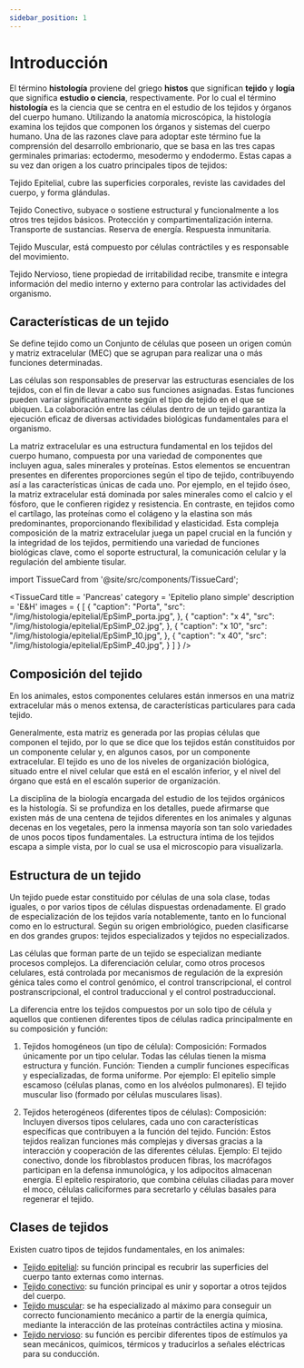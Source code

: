 ```yaml
---
sidebar_position: 1
---
```


# Introducción

El término **histología** proviene del griego **histos** que significan **tejido** y **logía** que significa **estudio o ciencia**, respectivamente. Por lo cual el término **histología** es la ciencia que se centra en el estudio de los tejidos y órganos  del cuerpo humano. Utilizando la anatomía microscópica, la histología examina los tejidos que componen los órganos y sistemas del cuerpo humano. Una de las razones clave para adoptar este término fue la comprensión del desarrollo embrionario, que se basa en las tres capas germinales primarias: ectodermo, mesodermo y endodermo. Estas capas a su vez dan origen a los cuatro principales tipos de tejidos:

Tejido Epitelial, cubre las superficies corporales, reviste las cavidades del cuerpo, y forma glándulas.

 Tejido Conectivo, subyace o sostiene estructural y funcionalmente a los otros tres tejidos básicos. Protección y compartimentalización interna. Transporte de sustancias. Reserva de energía. Respuesta inmunitaria.

 Tejido Muscular, está compuesto por células contráctiles y es responsable del movimiento.

 Tejido Nervioso, tiene propiedad de irritabilidad recibe, transmite e integra información del medio interno y externo para controlar las actividades del organismo.                               

## Características de un tejido

Se define tejido como un Conjunto de células que poseen un origen común y matriz extracelular (MEC) que se agrupan para realizar una o más funciones determinadas. 

Las células son responsables de preservar las estructuras esenciales de los tejidos, con el fin de llevar a cabo sus funciones asignadas. Estas funciones pueden variar significativamente según el tipo de tejido en el que se ubiquen. La colaboración entre las células dentro de un tejido garantiza la ejecución eficaz de diversas actividades biológicas fundamentales para el organismo.

La matriz extracelular es una estructura fundamental en los tejidos del cuerpo humano, compuesta por una variedad de componentes que incluyen agua, sales minerales y proteínas. Estos elementos se encuentran presentes en diferentes proporciones según el tipo de tejido, contribuyendo así a las características únicas de cada uno. Por ejemplo, en el tejido óseo, la matriz extracelular está dominada por sales minerales como el calcio y el fósforo, que le confieren rigidez y resistencia. En contraste, en tejidos como el cartílago, las proteínas como el colágeno y la elastina son más predominantes, proporcionando flexibilidad y elasticidad. Esta compleja composición de la matriz extracelular juega un papel crucial en la función y la integridad de los tejidos, permitiendo una variedad de funciones biológicas clave, como el soporte estructural, la comunicación celular y la regulación del ambiente tisular.



import TissueCard from '@site/src/components/TissueCard';

<TissueCard
  title = 'Pancreas'
  category = 'Epitelio plano simple'
  description = 'E&H'
  images = {
    [
      {
        "caption": "Porta",
        "src": "/img/histologia/epitelial/EpSimP_porta.jpg",
      },
      {
        "caption": "x 4",
        "src": "/img/histologia/epitelial/EpSimP_02.jpg",
      },
      {
        "caption": "x 10",
        "src": "/img/histologia/epitelial/EpSimP_10.jpg",
      },
      {
        "caption": "x 40",
        "src": "/img/histologia/epitelial/EpSimP_40.jpg",
      }
    ]
  }
/>

## Composición del tejido

En los animales, estos componentes celulares están inmersos en una matriz extracelular más o menos extensa, de características particulares para cada tejido.

Generalmente, esta matriz es generada por las propias células que componen el tejido, por lo que se dice que los tejidos están constituidos por un componente celular y, en algunos casos, por un componente extracelular. El tejido es uno de los niveles de organización biológica, situado entre el nivel celular que está en el escalón inferior, y el nivel del órgano que está en el escalón superior de organización.

La disciplina de la biología encargada del estudio de los tejidos orgánicos es la histología. Si se profundiza en los detalles, puede afirmarse que existen más de una centena de tejidos diferentes en los animales y algunas decenas en los vegetales, pero la inmensa mayoría son tan solo variedades de unos pocos tipos fundamentales. La estructura íntima de los tejidos escapa a simple vista, por lo cual se usa el microscopio para visualizarla.

## Estructura de un tejido

Un tejido puede estar constituido por células de una sola clase, todas iguales, o por varios tipos de células dispuestas ordenadamente. El grado de especialización de los tejidos varía notablemente, tanto en lo funcional como en lo estructural. Según su origen embriológico, pueden clasificarse en dos grandes grupos: tejidos especializados y tejidos no especializados.

Las células que forman parte de un tejido se especializan mediante procesos complejos. La diferenciación celular, como otros procesos celulares, está controlada por mecanismos de regulación de la expresión génica tales como el control genómico, el control transcripcional, el control postranscripcional, el control traduccional y el control postraduccional.

La diferencia entre los tejidos compuestos por un solo tipo de célula y aquellos que contienen diferentes tipos de células radica principalmente en su composición y función:

1. Tejidos homogéneos (un tipo de célula):
Composición: Formados únicamente por un tipo celular. Todas las células tienen la misma estructura y función.
Función: Tienden a cumplir funciones específicas y especializadas, de forma uniforme.
Por ejemplo:
El epitelio simple escamoso (células planas, como en los alvéolos pulmonares).
El tejido muscular liso (formado por células musculares lisas).

2. Tejidos heterogéneos (diferentes tipos de células):
Composición: Incluyen diversos tipos celulares, cada uno con características específicas que contribuyen a la función del tejido.
Función: Estos tejidos realizan funciones más complejas y diversas gracias a la interacción y cooperación de las diferentes células.
Ejemplo:
El tejido conectivo, donde los fibroblastos producen fibras, los macrófagos participan en la defensa inmunológica, y los adipocitos almacenan energía.
El epitelio respiratorio, que combina células ciliadas para mover el moco, células caliciformes para secretarlo y células basales para regenerar el tejido.

## Clases de tejidos

Existen cuatro tipos de tejidos fundamentales, en los animales:

* [Tejido epitelial](./histologia/tejidos/tejido-epitelial): su función principal es recubrir las superficies del cuerpo tanto externas como internas.
* [Tejido conectivo](./histologia/tejidos/tejido-conectivo/): su función principal es unir y soportar a otros tejidos del cuerpo.
* [Tejido muscular](./histologia/tejidos/tejido-muscular): se ha especializado al máximo para conseguir un correcto funcionamiento mecánico a partir de la energía química, mediante la interacción de las proteínas contráctiles actina y miosina.
* [Tejido nervioso](./histologia/tejidos/tejido-nervioso): su función es percibir diferentes tipos de estímulos ya sean mecánicos, químicos, térmicos y traducirlos a señales eléctricas para su conducción.

